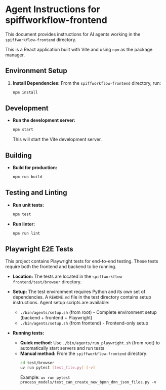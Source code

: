 # Agent Instructions for spiffworkflow-frontend

This document provides instructions for AI agents working in the `spiffworkflow-frontend` directory.

This is a React application built with Vite and using `npm` as the package manager.

## Environment Setup

1. **Install Dependencies:**
    From the `spiffworkflow-frontend` directory, run:

    ```bash
    npm install
    ```

## Development

- **Run the development server:**

  ```bash
  npm start
  ```

  This will start the Vite development server.

## Building

- **Build for production:**

  ```bash
  npm run build
  ```

## Testing and Linting

- **Run unit tests:**

  ```bash
  npm test
  ```

- **Run linter:**

  ```bash
  npm run lint
  ```

## Playwright E2E Tests

This project contains Playwright tests for end-to-end testing. These tests require both the frontend and backend to be running.

- **Location:** The tests are located in the `spiffworkflow-frontend/test/browser` directory.
- **Setup:** The test environment requires Python and its own set of dependencies. A `README.md` file in the test directory contains setup instructions. Agent setup scripts are available:
  - `./bin/agents/setup.sh` (from root) - Complete environment setup (backend + frontend + Playwright)
  - `./bin/agents/setup.sh` (from frontend) - Frontend-only setup

- **Running tests:**
  - **Quick method:** Use `./bin/agents/run_playwright.sh` (from root) to automatically start servers and run tests
  - **Manual method:** From the `spiffworkflow-frontend` directory:
    ```bash
    cd test/browser
    uv run pytest [test_file.py] [-v]
    ```
    Example: `uv run pytest process_models/test_can_create_new_bpmn_dmn_json_files.py -v`

